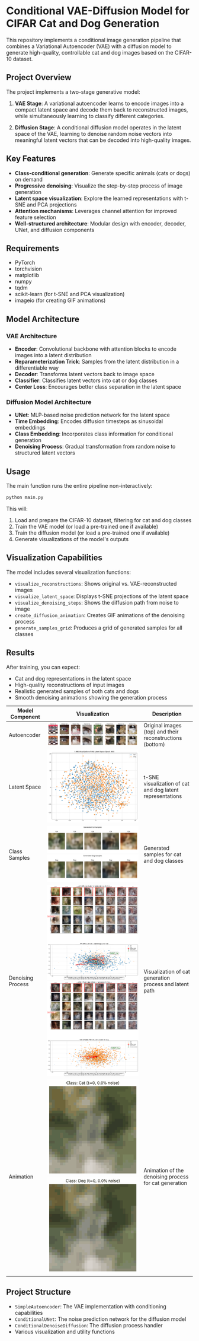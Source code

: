 # Conditional VAE-Diffusion Model for CIFAR Cat and Dog Generation

This repository implements a conditional image generation pipeline that combines a Variational Autoencoder (VAE) with a diffusion model to generate high-quality, controllable cat and dog images based on the CIFAR-10 dataset.

## Project Overview

The project implements a two-stage generative model:

1. **VAE Stage**: A variational autoencoder learns to encode images into a compact latent space and decode them back to reconstructed images, while simultaneously learning to classify different categories.

2. **Diffusion Stage**: A conditional diffusion model operates in the latent space of the VAE, learning to denoise random noise vectors into meaningful latent vectors that can be decoded into high-quality images.

## Key Features

- **Class-conditional generation**: Generate specific animals (cats or dogs) on demand
- **Progressive denoising**: Visualize the step-by-step process of image generation
- **Latent space visualization**: Explore the learned representations with t-SNE and PCA projections
- **Attention mechanisms**: Leverages channel attention for improved feature selection
- **Well-structured architecture**: Modular design with encoder, decoder, UNet, and diffusion components

## Requirements

- PyTorch
- torchvision
- matplotlib
- numpy
- tqdm
- scikit-learn (for t-SNE and PCA visualization)
- imageio (for creating GIF animations)

## Model Architecture

### VAE Architecture

- **Encoder**: Convolutional backbone with attention blocks to encode images into a latent distribution
- **Reparameterization Trick**: Samples from the latent distribution in a differentiable way
- **Decoder**: Transforms latent vectors back to image space
- **Classifier**: Classifies latent vectors into cat or dog classes
- **Center Loss**: Encourages better class separation in the latent space

### Diffusion Model Architecture

- **UNet**: MLP-based noise prediction network for the latent space
- **Time Embedding**: Encodes diffusion timesteps as sinusoidal embeddings
- **Class Embedding**: Incorporates class information for conditional generation
- **Denoising Process**: Gradual transformation from random noise to structured latent vectors

## Usage

The main function runs the entire pipeline non-interactively:

```python
python main.py
```

This will:
1. Load and prepare the CIFAR-10 dataset, filtering for cat and dog classes
2. Train the VAE model (or load a pre-trained one if available)
3. Train the diffusion model (or load a pre-trained one if available)
4. Generate visualizations of the model's outputs

## Visualization Capabilities

The model includes several visualization functions:

- `visualize_reconstructions`: Shows original vs. VAE-reconstructed images
- `visualize_latent_space`: Displays t-SNE projections of the latent space
- `visualize_denoising_steps`: Shows the diffusion path from noise to image
- `create_diffusion_animation`: Creates GIF animations of the denoising process
- `generate_samples_grid`: Produces a grid of generated samples for all classes

## Results

After training, you can expect:

- Cat and dog representations in the latent space
- High-quality reconstructions of input images
- Realistic generated samples of both cats and dogs
- Smooth denoising animations showing the generation process

 Model Component | Visualization | Description |
|-----------------|---------------|-------------|
| Autoencoder | ![Reconstructions](https://github.com/ynyeh0221/CIFAR10-cat-dog-generative-latent-diffusion/blob/main/v6/output/reconstruction/vae_reconstruction_epoch_300.png) | Original images (top) and their reconstructions (bottom) |
| Latent Space | ![Latent Space](https://github.com/ynyeh0221/CIFAR10-cat-dog-generative-latent-diffusion/blob/main/v6/output/latent_space/vae_latent_space_epoch_300.png) | t-SNE visualization of cat and dog latent representations |
| Class Samples | ![Class Samples](https://github.com/ynyeh0221/CIFAR10-cat-dog-generative-latent-diffusion/blob/main/v6/output/diffusion_sample_result/sample_class_Cat_epoch_800.png)![Class Samples](https://github.com/ynyeh0221/CIFAR10-cat-dog-generative-latent-diffusion/blob/main/v6/output/diffusion_sample_result/sample_class_Dog_epoch_800.png) | Generated samples for cat and dog classes |
| Denoising Process | ![Denoising Cat](https://github.com/ynyeh0221/CIFAR10-cat-dog-generative-latent-diffusion/blob/main/v6/output/denoising_path_Cat_final.png)![Denoising Dog](https://github.com/ynyeh0221/CIFAR10-cat-dog-generative-latent-diffusion/blob/main/v6/output/denoising_path_Dog_final.png) | Visualization of cat generation process and latent path |
| Animation | ![Cat Animation](https://github.com/ynyeh0221/CIFAR10-cat-dog-generative-latent-diffusion/blob/main/v6/diffusion_animation_class_Cat_epoch_800.gif)![Dog Animation](https://github.com/ynyeh0221/CIFAR10-cat-dog-generative-latent-diffusion/blob/main/v6/diffusion_animation_class_Dog_epoch_800.gif) | Animation of the denoising process for cat generation |


## Project Structure

- `SimpleAutoencoder`: The VAE implementation with conditioning capabilities
- `ConditionalUNet`: The noise prediction network for the diffusion model
- `ConditionalDenoiseDiffusion`: The diffusion process handler
- Various visualization and utility functions
